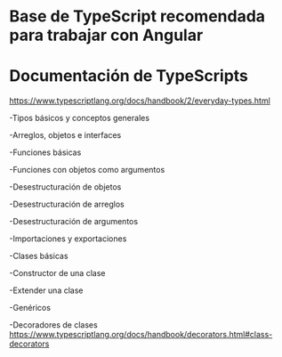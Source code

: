 # Base de TypeScript recomendada para trabajar con Angular 

# Documentación de TypeScripts
https://www.typescriptlang.org/docs/handbook/2/everyday-types.html

-Tipos básicos y conceptos generales

-Arreglos, objetos e interfaces

-Funciones básicas

-Funciones con objetos como argumentos

-Desestructuración de objetos

-Desestructuración de arreglos

-Desestructuración de argumentos

-Importaciones y exportaciones

-Clases básicas

-Constructor de una clase

-Extender una clase

-Genéricos

-Decoradores de clases
https://www.typescriptlang.org/docs/handbook/decorators.html#class-decorators